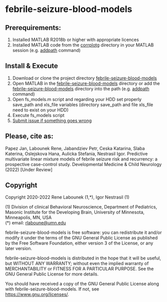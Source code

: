 # febrile-seizure-blood-models

## Prerequirements:

1. Installed MATLAB R2018b or higher with appropriate licences
2. Installed MATLAB code from the [corrplotg](https://github.com/renelabounek/corrplotg) directory in your MATLAB session (e.g. [addpath](https://www.mathworks.com/help/matlab/ref/addpath.html) command)

## Install & Execute

1. Download or clone the project directory [febrile-seizure-blood-models](https://github.com/renelabounek/febrile-seizure-blood-models)
2. Open MATLAB in the [febrile-seizure-blood-models](https://github.com/renelabounek/febrile-seizure-blood-models) directory or add the [febrile-seizure-blood-models](https://github.com/renelabounek/febrile-seizure-blood-models) directory into the path (e.g. [addpath](https://www.mathworks.com/help/matlab/ref/addpath.html) command)
3. Open fs_models.m script and regarding your HDD set properly save_path and xls_file variables (directory save_path  and file xls_file need to exist on your HDD)
4. Execute fs_models script
5. [Submit issue if something goes wrong](https://github.com/renelabounek/febrile-seizure-blood-models/issues)

## Please, cite as:

Papez Jan, Labounek Rene, Jabandziev Petr, Ceska Katarina, Slaba Katerina, Oslejskova Hana, Aulicka Stefania, Nestrasil Igor. Predictive multivariate linear mixture models of febrile seizure risk and recurrency: a prospective case-control study. Developmental Medicine & Child Neurology (2022) [Under Review] 

## Copyright

Copyright 2020-2022 Rene Labounek (1,*), Igor Nestrasil (1)

(1) Division of clinical Behavioral Neuroscience, Department of Pediatrics, Masonic Institute for the Developing Brain, University of Minnesota, Minneapolis, MN, USA\
(*) email: rlaboune@umn.edu

febrile-seizure-blood-models is free software: you can redistribute it and/or modify it under the terms of the GNU General Public License as published by
the Free Software Foundation, either version 3 of the License, or any later version.

febrile-seizure-blood-models is distributed in the hope that it will be useful, but WITHOUT ANY WARRANTY; without even the implied warranty of MERCHANTABILITY
or FITNESS FOR A PARTICULAR PURPOSE. See the GNU General Public License for more details.

You should have received a copy of the GNU General Public License along with 
febrile-seizure-blood-models. If not, see https://www.gnu.org/licenses/.

